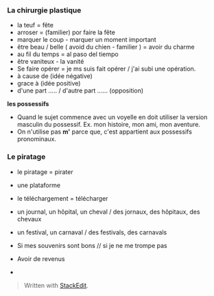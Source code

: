 


### La chirurgie plastique 
- la teuf = fête 
- arroser = (familier) por faire la fête
- marquer le coup - marquer un moment important
- être beau / belle  ( avoid du chien - familier ) = avoir du charme
-  au fil du temps = al paso del tiempo
- être vaniteux - la vanité
- Se faire opérer = je ms suis fait opérer / j'ai subi une opération.
- à cause de (idée négative)
- grace à (idée positive)
- d'une part ..... /  d'autre part ...... (opposition)

**les possessifs**
- Quand le sujet commence avec un voyelle en doit utiliser la version masculin du possessif. Ex. mon histoire, mon ami, mon aventure. 
- On n'utilise pas **m'** parce que, c'est appartient aux possessifs pronominaux. 

### Le piratage

- le piratage = pirater
- une plataforme
- le téléchargement = télécharger
- un journal, un hôpital, un cheval / des jornaux, des hôpitaux, des chevaux
- un festival, un carnaval / des festivals, des carnavals


- Si mes souvenirs sont bons // si je ne me trompe pas
- Avoir de revenus
- 

> Written with [StackEdit](https://stackedit.io/).
<!--stackedit_data:
eyJoaXN0b3J5IjpbLTMyMTIwMTYyNywtMzI3OTUxMTgsMTkzMj
YwMjk4MywxNDE4NTc2MDk0LC0yMDk3MDkyNTQ5LDExNDcyMjAw
NjQsLTE5MjE5OTU0MjYsNDY1MzE5NzY2LDEzMzIxNDAyNjUsLT
UwMzU3NTU5OCwtMTUyNzQ2Mjg2NV19
-->
